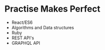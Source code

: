# Practise Makes Perfect 
- React/ES6
- Algorithms and Data structures
- Ruby
- REST API's
- GRAPHQL API

